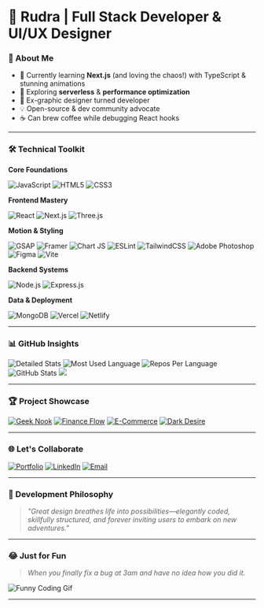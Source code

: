 # 🚀 Rudra | Full Stack Developer & UI/UX Designer

### 🌟 About Me

-    🔭 Currently learning **Next.js** (and loving the chaos!) with TypeScript & stunning animations
-    🌱 Exploring **serverless** & **performance optimization**
-    🎨 Ex-graphic designer turned developer
-    💡 Open-source & dev community advocate
-    ☕ Can brew coffee while debugging React hooks

---

### 🛠️ Technical Toolkit

**Core Foundations**

![JavaScript](https://img.shields.io/badge/javascript-%23323330.svg?style=for-the-badge&logo=javascript&logoColor=%23F7DF1E)
![HTML5](https://img.shields.io/badge/html5-%23E34F26.svg?style=for-the-badge&logo=html5&logoColor=white)
![CSS3](https://img.shields.io/badge/css3-%231572B6.svg?style=for-the-badge&logo=css3&logoColor=white)

**Frontend Mastery**

![React](https://img.shields.io/badge/react-%2320232a.svg?style=for-the-badge&logo=react&logoColor=%2361DAFB)
![Next.js](https://img.shields.io/badge/Next-black?style=for-the-badge&logo=next.js&logoColor=white)
![Three.js](https://img.shields.io/badge/three.js-black?style=for-the-badge&logo=three.js&logoColor=white)

**Motion & Styling**

![GSAP](https://img.shields.io/badge/GSAP-%23FFCE00.svg?style=for-the-badge&logo=greensock&logoColor=black)
![Framer](https://img.shields.io/badge/Framer-black?style=for-the-badge&logo=framer&logoColor=blue)
![Chart JS](https://img.shields.io/badge/Chart%20js-FF6384?style=for-the-badge&logo=chartdotjs&logoColor=white)
![ESLint](https://img.shields.io/badge/eslint-3A33D1?style=for-the-badge&logo=eslint&logoColor=white)
![TailwindCSS](https://img.shields.io/badge/tailwindcss-%2338B2AC.svg?style=for-the-badge&logo=tailwind-css&logoColor=white)
![Adobe Photoshop](https://img.shields.io/badge/Adobe%20Photoshop-31A8FF?style=for-the-badge&logo=Adobe%20Photoshop&logoColor=black)
![Figma](https://img.shields.io/badge/Figma-F24E1E?style=for-the-badge&logo=figma&logoColor=white)
![Vite](https://img.shields.io/badge/Vite-B73BFE?style=for-the-badge&logo=vite&logoColor=FFD62E)

**Backend Systems**

![Node.js](https://img.shields.io/badge/node.js-6DA55F?style=for-the-badge&logo=node.js&logoColor=white)
![Express.js](https://img.shields.io/badge/express.js-%23404d59.svg?style=for-the-badge&logo=express&logoColor=%2361DAFB)

**Data & Deployment**

![MongoDB](https://img.shields.io/badge/MongoDB-%234ea94b.svg?style=for-the-badge&logo=mongodb&logoColor=white)
![Vercel](https://img.shields.io/badge/vercel-%23000000.svg?style=for-the-badge&logo=vercel&logoColor=white)
![Netlify](https://img.shields.io/badge/Netlify-00C7B7?style=for-the-badge&logo=netlify&logoColor=white)

---

### 📊 GitHub Insights

![Detailed Stats](https://github-profile-summary-cards.vercel.app/api/cards/profile-details?username=rudra-xi&theme=github_dark)
![Most Used Language](http://github-profile-summary-cards.vercel.app/api/cards/most-commit-language?username=rudra-xi&theme=github_dark)
![Repos Per Language](http://github-profile-summary-cards.vercel.app/api/cards/repos-per-language?username=rudra-xi&theme=github_dark)
![GitHub Stats](http://github-profile-summary-cards.vercel.app/api/cards/stats?username=rudra-xi&theme=github_dark)
![](http://github-profile-summary-cards.vercel.app/api/cards/productive-time?username=rudra-xi&theme=github_dark&utcOffset=5.3)

---

### 🏆 Project Showcase

[![Geek Nook](https://github-readme-stats.vercel.app/api/pin/?username=rudra-xi&repo=rudra-geek-nook&theme=github_dark)](https://github.com/rudra-xi/rudra-geek-nook)
[![Finance Flow](https://github-readme-stats.vercel.app/api/pin/?username=rudra-xi&repo=finance-flow&theme=github_dark)](https://github.com/rudra-xi/finance-flow)
[![E-Commerce](https://github-readme-stats.vercel.app/api/pin/?username=rudra-xi&repo=envy-ecommerce&theme=github_dark)](https://github.com/rudra-xi/envy-ecommerce)
[![Dark Desire](https://github-readme-stats.vercel.app/api/pin/?username=rudra-xi&repo=archive-dark-desire&theme=github_dark)](https://github.com/rudra-xi/archive-dark-desire)

---

### 🌐 Let's Collaborate

[![Portfolio](https://img.shields.io/badge/Portfolio-%23000000.svg?style=for-the-badge&logo=netlify&logoColor=#00C7B7 "Portfolio")](https://rudra-xi-protfolio.netlify.app/)
[![LinkedIn](https://img.shields.io/badge/linkedin-%230077B5.svg?style=for-the-badge&logo=linkedin&logoColor=white "LinkedIn")](https://www.linkedin.com/in/goutam-rudraxi/)
[![Email](https://img.shields.io/badge/Email-D14836?style=for-the-badge&logo=gmail&logoColor=white "Email")](mailto:goutam.prasad.2707@gmail.com)

---

### 💭 Development Philosophy

> _"Great design breathes life into possibilities—elegantly coded, skillfully structured, and forever inviting users to embark on new adventures."_

---

### 😂 Just for Fun

> _When you finally fix a bug at 3am and have no idea how you did it._

![Funny Coding Gif](https://i.imgur.com/KgCG2ZF.gif)

---
